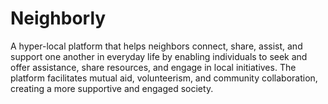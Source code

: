 # Neighborly
A hyper-local platform that helps neighbors connect, share, assist, and support one another in everyday life by enabling individuals to seek and offer assistance, share resources, and engage in local initiatives. The platform facilitates mutual aid, volunteerism, and community collaboration, creating a more supportive and engaged society.

